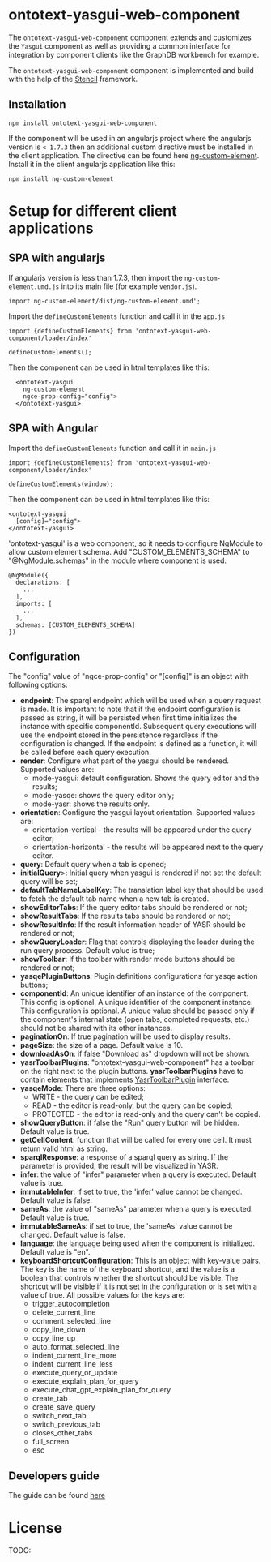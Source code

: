 # ontotext-yasgui-web-component

The `ontotext-yasgui-web-component` component extends and customizes the `Yasgui` component as well
as providing a common interface for integration by component clients like the GraphDB workbench for
example.

The `ontotext-yasgui-web-component` component is implemented and build with the help of the 
[Stencil](https://stenciljs.com/) framework.

## Installation

```
npm install ontotext-yasgui-web-component
```

If the component will be used in an angularjs project where the angularjs version is `< 1.7.3` then
an additional custom directive must be installed in the client application. The directive can be 
found here [ng-custom-element](https://www.npmjs.com/package/ng-custom-element). Install it in the 
client angularjs application like this:

```
npm install ng-custom-element
```

# Setup for different client applications

## SPA with angularjs

If angularjs version is less than 1.7.3, then import the `ng-custom-element.umd.js` into its main 
file (for example `vendor.js`).

```
import ng-custom-element/dist/ng-custom-element.umd';
```

Import the `defineCustomElements` function and call it in the `app.js`

```
import {defineCustomElements} from 'ontotext-yasgui-web-component/loader/index'

defineCustomElements();
```

Then the component can be used in html templates like this:

```
  <ontotext-yasgui
    ng-custom-element
    ngce-prop-config="config">
  </ontotext-yasgui>
```

## SPA with Angular

Import the `defineCustomElements` function and call it in `main.js`

```
import {defineCustomElements} from 'ontotext-yasgui-web-component/loader/index'

defineCustomElements(window);
```

Then the component can be used in html templates like this:

```
<ontotext-yasgui
  [config]="config">
</ontotext-yasgui>
```
'ontotext-yasgui' is a web component, so it needs to configure NgModule to allow custom element schema.
Add "CUSTOM_ELEMENTS_SCHEMA" to "@NgModule.schemas" in the module where component is used.
```
@NgModule({
  declarations: [
    ...
  ],
  imports: [
    ...
  ],
  schemas: [CUSTOM_ELEMENTS_SCHEMA]
})
```

## Configuration

The "config" value of "ngce-prop-config" or "[config]" is an object with following options:
- **endpoint**: The sparql endpoint which will be used when a query request is made. It is important to note that if the endpoint
  configuration is passed as string, it will be persisted when first time initializes the instance with specific componentId. Subsequent
  query executions will use the endpoint stored in the persistence regardless if the configuration is changed. If the endpoint is defined as
  a function, it will be called before each query execution.
- **render**: Configure what part of the yasgui should be rendered. Supported values are:
   - mode-yasgui: default configuration. Shows the query editor and the results;
   - mode-yasqe: shows the query editor only;
   - mode-yasr: shows the results only.
- **orientation**: Configure the yasgui layout orientation. Supported values are:
   - orientation-vertical - the results will be appeared under the query editor;
   - orientation-horizontal - the results will be appeared next to the query editor.
- **query**: Default query when a tab is opened;
- **initialQuery**>: Initial query when yasgui is rendered if not set the default query will be set;
- **defaultTabNameLabelKey**: The translation label key that should be used to fetch the default tab name when a new tab is created.
- **showEditorTabs**: If the query editor tabs should be rendered or not;
- **showResultTabs**: If the results tabs should be rendered or not;
- **showResultInfo**: If the result information header of YASR should be rendered or not;
- **showQueryLoader**: Flag that controls displaying the loader during the run query process. Default value is true;
- **showToolbar**: If the toolbar with render mode buttons should be rendered or not;
- **yasqePluginButtons**: Plugin definitions configurations for yasqe action buttons; 
- **componentId**: An unique identifier of an instance of the component. This config is optional.
  A unique identifier of the component instance. This configuration is optional. A unique value should be passed only if the component's internal state (open tabs, completed requests, etc.) should not be shared with its other instances.
- **paginationOn**: If true pagination will be used to display results.
- **pageSize**: the size of a page. Default value is 10.
- **downloadAsOn**: if false "Download as" dropdown will not be shown.
- **yasrToolbarPlugins**: "ontotext-yasgui-web-component" has a toolbar on the right next to the plugin buttons. **yasrToolbarPlugins** have to contain elements that implements [YasrToolbarPlugin](src/models/yasr-toolbar-plugin.ts) interface.
- **yasqeMode**: There are three options:
   - WRITE - the query can be edited;
   - READ - the editor is read-only, but the query can be copied;
   - PROTECTED - the editor is read-only and the query can't be copied.
- **showQueryButton**: if false the "Run" query button will be hidden. Default value is true.
- **getCellContent**: function that will be called for every one cell. It must return valid html as string.
- **sparqlResponse**: a response of a sparql query as string. If the parameter is provided, the result will be visualized in YASR.
- **infer**: the value of "infer" parameter when a query is executed. Default value is true.
- **immutableInfer**: if set to true, the 'infer' value cannot be changed. Default value is false.
- **sameAs**: the value of "sameAs" parameter when a query is executed. Default value is true.
- **immutableSameAs**: if set to true, the 'sameAs' value cannot be changed. Default value is false.
- **language**: the language being used when the component is initialized. Default value is "en".
- **keyboardShortcutConfiguration**: This is an object with key-value pairs. The key is the name of the keyboard shortcut, and the value is
  a boolean that controls whether the shortcut should be visible. The shortcut will be visible if it is not set in the configuration or is
  set with a value of true. All possible values for the keys are:
  - trigger_autocompletion
  - delete_current_line
  - comment_selected_line
  - copy_line_down
  - copy_line_up
  - auto_format_selected_line
  - indent_current_line_more
  - indent_current_line_less
  - execute_query_or_update
  - execute_explain_plan_for_query
  - execute_chat_gpt_explain_plan_for_query
  - create_tab
  - create_save_query
  - switch_next_tab
  - switch_previous_tab
  - closes_other_tabs
  - full_screen
  - esc


## Developers guide

The guide can be found [here](./docs/developers-guide.md)

# License
TODO: